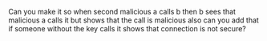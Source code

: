 Can you make it so when second malicious a calls b then b sees that malicious a calls it but shows that the call is malicious also can you add that if someone without the key calls it shows that connection is not secure?

